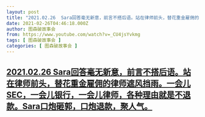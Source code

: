 ```yaml
---
layout: post
title: "2021.02.26  Sara回答毫无新意，前言不搭后语。站在律师前头，替花重金雇佣的律师遮风挡雨。一会儿SEC，一会儿银行，一会儿律师，各种理由就是不退款。Sara口炮砸郭，口炮退款，聚人气。"
date: 2021-02-26T04:46:18.000Z
author: 图森破故事会
from: https://www.youtube.com/watch?v=_CU4jsYvkmg
tags: [ 图森破故事会 ]
categories: [ 图森破故事会 ]
---
```

<!--1614314778000-->
[2021.02.26  Sara回答毫无新意，前言不搭后语。站在律师前头，替花重金雇佣的律师遮风挡雨。一会儿SEC，一会儿银行，一会儿律师，各种理由就是不退款。Sara口炮砸郭，口炮退款，聚人气。](https://www.youtube.com/watch?v=_CU4jsYvkmg)
------

<div>

</div>
